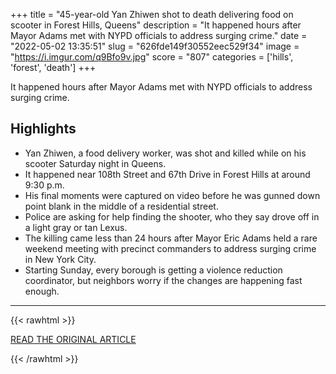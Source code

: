 +++
title = "45-year-old Yan Zhiwen shot to death delivering food on scooter in Forest Hills, Queens"
description = "It happened hours after Mayor Adams met with NYPD officials to address surging crime."
date = "2022-05-02 13:35:51"
slug = "626fde149f30552eec529f34"
image = "https://i.imgur.com/q9Bfo9v.jpg"
score = "807"
categories = ['hills', 'forest', 'death']
+++

It happened hours after Mayor Adams met with NYPD officials to address surging crime.

## Highlights

- Yan Zhiwen, a food delivery worker, was shot and killed while on his scooter Saturday night in Queens.
- It happened near 108th Street and 67th Drive in Forest Hills at around 9:30 p.m.
- His final moments were captured on video before he was gunned down point blank in the middle of a residential street.
- Police are asking for help finding the shooter, who they say drove off in a light gray or tan Lexus.
- The killing came less than 24 hours after Mayor Eric Adams held a rare weekend meeting with precinct commanders to address surging crime in New York City.
- Starting Sunday, every borough is getting a violence reduction coordinator, but neighbors worry if the changes are happening fast enough.

---

{{< rawhtml >}}
  <p class="article-category">
    <a target="_blank" href="https://www.cbsnews.com/newyork/news/yan-zhiwen-food-delivery-worker-shot-to-death-forest-hills-queens/">READ THE ORIGINAL ARTICLE</a>
  </p>
{{< /rawhtml >}}
